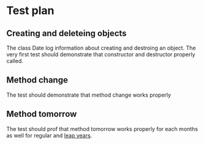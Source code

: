 # Test plan

## Creating and deleteing objects

The class Date log information about creating and destroing an object. The very first test should demonstrate that constructor and destructor properly called.

## Method change

The test should demonstrate that method change works properly

## Method tomorrow

The test should prof that method tomorrow works properly for each months as well for regular and [leap years](https://en.wikipedia.org/wiki/Leap_year).
